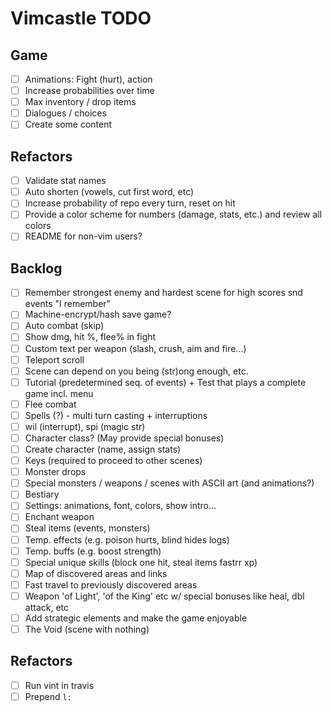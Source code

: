# Vimcastle TODO

## Game

* [ ] Animations: Fight (hurt), action
* [ ] Increase probabilities over time
* [ ] Max inventory / drop items
* [ ] Dialogues / choices
* [ ] Create some content

## Refactors

* [ ] Validate stat names
* [ ] Auto shorten (vowels, cut first word, etc)
* [ ] Increase probability of repo every turn, reset on hit
* [ ] Provide a color scheme for numbers (damage, stats, etc.) and review all colors
* [ ] README for non-vim users?

## Backlog

* [ ] Remember strongest enemy and hardest scene for high scores snd events "I remember"
* [ ] Machine-encrypt/hash save game?
* [ ] Auto combat (skip)
* [ ] Show dmg, hit %, flee% in fight
* [ ] Custom text per weapon (slash, crush, aim and fire...)
* [ ] Teleport scroll
* [ ] Scene can depend on you being (str)ong enough, etc.
* [ ] Tutorial (predetermined seq. of events) + Test that plays a complete game incl. menu
* [ ] Flee combat
* [ ] Spells (?) - multi turn casting + interruptions
* [ ] wil (interrupt), spi (magic str)
* [ ] Character class? (May provide special bonuses)
* [ ] Create character (name, assign stats)
* [ ] Keys (required to proceed to other scenes)
* [ ] Monster drops
* [ ] Special monsters / weapons / scenes with ASCII art (and animations?)
* [ ] Bestiary
* [ ] Settings: animations, font, colors, show intro...
* [ ] Enchant weapon
* [ ] Steal items (events, monsters)
* [ ] Temp. effects (e.g. poison hurts, blind hides logs)
* [ ] Temp. buffs (e.g. boost strength)
* [ ] Special unique skills (block one hit, steal items  fastrr xp)
* [ ] Map of discovered areas and links
* [ ] Fast travel to previously discovered areas
* [ ] Weapon 'of Light', 'of the King' etc w/ special bonuses like heal, dbl attack, etc
* [ ] Add strategic elements and make the game enjoyable
* [ ] The Void (scene with nothing)

## Refactors

* [ ] Run vint in travis
* [ ] Prepend `l:`
